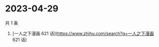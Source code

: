 # 2023-04-29

共 1 条

<!-- BEGIN -->
<!-- 最后更新时间 Sat Apr 29 2023 04:12:04 GMT+0800 (China Standard Time) -->

1. [一人之下漫画 621 话](https://www.zhihu.com/search?q=一人之下漫画 621 话)

<!-- END -->
